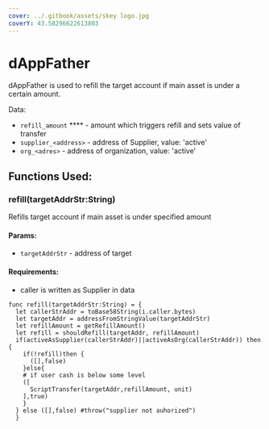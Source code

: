 ```yaml
---
cover: ../.gitbook/assets/skey logo.jpg
coverY: 43.58296622613803
---
```


# dAppFather

dAppFather is used to refill the target account if main asset is under a certain amount.

Data:

* `refill_amount` **** - amount which triggers refill and sets value of transfer
* `supplier_<address>` - address of Supplier, value: 'active'
* `org_<adres>` - address of organization, value: 'active'

## **Functions Used:**

### refill(targetAddrStr:String)

Refills target account if main asset is under specified amount

#### **Params:**

* `targetAddrStr` - address of target

#### **Requirements:**

* caller is written as Supplier in data

```
func refill(targetAddrStr:String) = {
  let callerStrAddr = toBase58String(i.caller.bytes)
  let targetAddr = addressFromStringValue(targetAddrStr)
  let refillAmount = getRefillAmount()
  let refill = shouldRefill(targetAddr, refillAmount)
  if(activeAsSupplier(callerStrAddr)||activeAsOrg(callerStrAddr)) then {
    if(!refill)then {
      ([],false)
    }else{
    # if user cash is below some level
    ([
      ScriptTransfer(targetAddr,refillAmount, unit)
    ],true)
    }
  } else ([],false) #throw("supplier not auhorized")
  }
```


